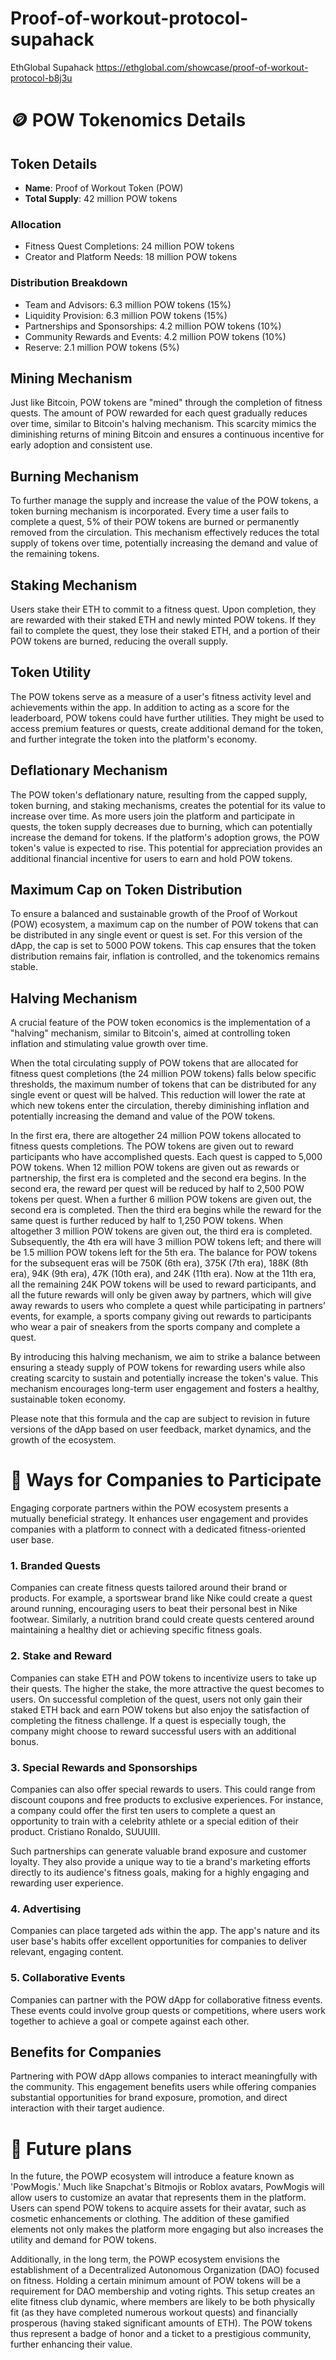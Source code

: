# Proof-of-workout-protocol-supahack
EthGlobal Supahack
https://ethglobal.com/showcase/proof-of-workout-protocol-b8j3u

# 🪙 POW Tokenomics Details

## Token Details

- **Name**: Proof of Workout Token (POW)
- **Total Supply**: 42 million POW tokens

### Allocation

- Fitness Quest Completions: 24 million POW tokens
- Creator and Platform Needs: 18 million POW tokens

### Distribution Breakdown

- Team and Advisors: 6.3 million POW tokens (15%)
- Liquidity Provision: 6.3 million POW tokens (15%)
- Partnerships and Sponsorships: 4.2 million POW tokens (10%)
- Community Rewards and Events: 4.2 million POW tokens (10%)
- Reserve: 2.1 million POW tokens (5%)

## Mining Mechanism

Just like Bitcoin, POW tokens are "mined" through the completion of fitness quests. The amount of POW rewarded for each quest gradually reduces over time, similar to Bitcoin's halving mechanism. This scarcity mimics the diminishing returns of mining Bitcoin and ensures a continuous incentive for early adoption and consistent use.

## Burning Mechanism

To further manage the supply and increase the value of the POW tokens, a token burning mechanism is incorporated. Every time a user fails to complete a quest, 5% of their POW tokens are burned or permanently removed from the circulation. This mechanism effectively reduces the total supply of tokens over time, potentially increasing the demand and value of the remaining tokens.

## Staking Mechanism

Users stake their ETH to commit to a fitness quest. Upon completion, they are rewarded with their staked ETH and newly minted POW tokens. If they fail to complete the quest, they lose their staked ETH, and a portion of their POW tokens are burned, reducing the overall supply.

## Token Utility

The POW tokens serve as a measure of a user's fitness activity level and achievements within the app. In addition to acting as a score for the leaderboard, POW tokens could have further utilities. They might be used to access premium features or quests, create additional demand for the token, and further integrate the token into the platform's economy.

## Deflationary Mechanism

The POW token's deflationary nature, resulting from the capped supply, token burning, and staking mechanisms, creates the potential for its value to increase over time. As more users join the platform and participate in quests, the token supply decreases due to burning, which can potentially increase the demand for tokens. If the platform's adoption grows, the POW token's value is expected to rise. This potential for appreciation provides an additional financial incentive for users to earn and hold POW tokens.

## Maximum Cap on Token Distribution

To ensure a balanced and sustainable growth of the Proof of Workout (POW) ecosystem, a maximum cap on the number of POW tokens that can be distributed in any single event or quest is set. For this version of the dApp, the cap is set to 5000 POW tokens. This cap ensures that the token distribution remains fair, inflation is controlled, and the tokenomics remains stable.

## Halving Mechanism
A crucial feature of the POW token economics is the implementation of a "halving" mechanism, similar to Bitcoin's, aimed at controlling token inflation and stimulating value growth over time.

When the total circulating supply of POW tokens that are allocated for fitness quest completions (the 24 million POW tokens) falls below specific thresholds, the maximum number of tokens that can be distributed for any single event or quest will be halved. This reduction will lower the rate at which new tokens enter the circulation, thereby diminishing inflation and potentially increasing the demand and value of the POW tokens.

In the first era, there are altogether 24 million POW tokens allocated to fitness quests completions.
The POW tokens are given out to reward participants who have accomplished quests. Each quest is capped to 5,000 POW tokens.
When 12 million POW tokens are given out as rewards or partnership, the first era is completed and the second era begins.
In the second era, the reward per quest will be reduced by half to 2,500 POW tokens per quest. When a further 6 million POW tokens are given out, the second era is completed.
Then the third era begins while the reward for the same quest is further reduced by half to 1,250 POW tokens. When altogether 3 million POW tokens are given out, the third era is completed.
Subsequently, the 4th era will have 3 million POW tokens left; and there will be 1.5 million POW tokens left for the 5th era. The balance for POW tokens for the subsequent eras will be 750K (6th era), 375K (7th era), 188K (8th era), 94K (9th era), 47K (10th era), and 24K (11th era).
Now at the 11th era, all the remaining 24K POW tokens will be used to reward participants, and all the future rewards will only be given away by partners, which will give away rewards to users who complete a quest while participating in partners’ events, for example, a sports company giving out rewards to participants who wear a pair of sneakers from the sports company and complete a quest.

By introducing this halving mechanism, we aim to strike a balance between ensuring a steady supply of POW tokens for rewarding users while also creating scarcity to sustain and potentially increase the token's value. This mechanism encourages long-term user engagement and fosters a healthy, sustainable token economy.


Please note that this formula and the cap are subject to revision in future versions of the dApp based on user feedback, market dynamics, and the growth of the ecosystem.


# 🤝 Ways for Companies to Participate
Engaging corporate partners within the POW ecosystem presents a mutually beneficial strategy. It enhances user engagement and provides companies with a platform to connect with a dedicated fitness-oriented user base.


### 1. Branded Quests 

Companies can create fitness quests tailored around their brand or products. For example, a sportswear brand like Nike could create a quest around running, encouraging users to beat their personal best in Nike footwear. Similarly, a nutrition brand could create quests centered around maintaining a healthy diet or achieving specific fitness goals.

### 2. Stake and Reward 

Companies can stake ETH and POW tokens to incentivize users to take up their quests. The higher the stake, the more attractive the quest becomes to users. On successful completion of the quest, users not only gain their staked ETH back and earn POW tokens but also enjoy the satisfaction of completing the fitness challenge. If a quest is especially tough, the company might choose to reward successful users with an additional bonus.

### 3. Special Rewards and Sponsorships 

Companies can also offer special rewards to users. This could range from discount coupons and free products to exclusive experiences. For instance, a company could offer the first ten users to complete a quest an opportunity to train with a celebrity athlete or a special edition of their product.  Cristiano Ronaldo, SUUUIII.

Such partnerships can generate valuable brand exposure and customer loyalty. They also provide a unique way to tie a brand's marketing efforts directly to its audience's fitness goals, making for a highly engaging and rewarding user experience.

### 4. Advertising 

Companies can place targeted ads within the app. The app's nature and its user base's habits offer excellent opportunities for companies to deliver relevant, engaging content.

### 5. Collaborative Events 

Companies can partner with the POW dApp for collaborative fitness events. These events could involve group quests or competitions, where users work together to achieve a goal or compete against each other.

## Benefits for Companies

Partnering with POW dApp allows companies to interact meaningfully with the community. This engagement benefits users while offering companies substantial opportunities for brand exposure, promotion, and direct interaction with their target audience.

# 🤔 Future plans
In the future, the POWP ecosystem will introduce a feature known as 'PowMogis.' Much like Snapchat's Bitmojis or Roblox avatars, PowMogis will allow users to customize an avatar that represents them in the platform. Users can spend POW tokens to acquire assets for their avatar, such as cosmetic enhancements or clothing. The addition of these gamified elements not only makes the platform more engaging but also increases the utility and demand for POW tokens. 

Additionally, in the long term, the POWP ecosystem envisions the establishment of a Decentralized Autonomous Organization (DAO) focused on fitness. Holding a certain minimum amount of POW tokens will be a requirement for DAO membership and voting rights. This setup creates an elite fitness club dynamic, where members are likely to be both physically fit (as they have completed numerous workout quests) and financially prosperous (having staked significant amounts of ETH). The POW tokens thus represent a badge of honor and a ticket to a prestigious community, further enhancing their value.



